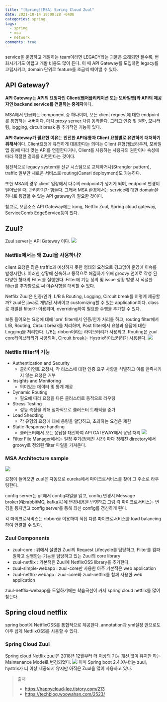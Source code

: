 ```yaml
---
title: "[Spring][MSA] Spring Cloud Zuul"
date: 2021-10-14 19:08:28 -0400
categories: spring
tags:
  - spring
  - msa
  - network
comments: true
---
```


service을 운영하고 개발하는 team이라면 LEGACY라는 괴물은 오래되면 될수록, 변화시키기도 어렵고 개발 비용도 많이 든다. 이 때 API Gateway를 도입하면 legacy를 고립시키고, domain 단위로 feature를 조금씩 떼어낼 수 있다.



## API Gateway?
**API Gateway는 API의 요청자인 Client(웹어플리케이션 또는 모바일앱)와 API의 제공자인 backend service를 연결하는 중계자**이다.

MSA에서 언급되는 component 중 하나이며, 모든 client request에 대한 endpoint를 통합하는 서버이다. 마치 proxy server 처럼 동작한다. 그리고 인증 및 권한, 모니터링, logging, circuit break 등 추가적인 기능이 있다.

**API Gateway가 필요한 이유**는  **안전한 API유통과 Client 요청별로 유연하게 대처하기 위해서**이다. Client요청에 유연하게 대응한다는 의미는 Client 유형(웹브라우저, 모바일앱 등)에 따라 맞는 API를 연결한다거나, Client를 사용하는 사용자의 권한이나 속성에 따라 적절한 결과를 리턴한다는 것이다.

점진적으로 legacy system을 신규 시스템으로 교체하거나(Strangler pattern), traffic 일부만 새로운 서비스로 routing(Canari deployment)도 가능하다.

또한 MSA의 경우  client  입장에서 다수의 endpoint가 생기게 되며, endpoint 변경이 일어났을 때, 관리하기가 힘들다. 그래서 MSA 환경에서는 service에 대한 domain을 하나로 통합할 수 있는 API gateway가 필요한 것이다.

참고로, 오픈소스 API Gateway에는 kong, Netflix Zuul, Spring cloud gateway, ServiceComb EdgeService등이 있다.

## Zuul?
Zuul server는 API Gateway 이다.
![](https://techblog.woowahan.com/wp-content/uploads/img/2017-06-06/zuul-netflix-cloud-architecture.png)
### Netflix에서는 왜 Zuul을 사용하나?
client 요청은 많은 traffic과 예상하지 못한 형태의 요청으로 경고없이 운영에 이슈를 발생시킨다. 이러한 상황에 신속하고 동적으로 해결하기 위해 groovy 언어로 작성 된 다양한 형태의 Filter를 실행한다. 
Filter에 기능 정의 및 issue 상황 발생 시 적절한 filter를 추가함으로 써 이슈사항을 대비할 수 있다.

Netfilx Zuul은 인증/인가, L/B & Routing, Logging, Circuit break를 어떻게 제공할까?
zuul은 java로 개발된 서버이고 customizing할 수 있는 application이다. class로 개발된 filter가 이용되며, overriding하여 필요한 수행을 추가할 수 있다.

보통 들어오는 요청에 대해 'pre' filter에서 인증/인가 처리를 하고, routing filter에서 L/B, Routing, Circuit break를 처리하며, Post filter에서 요청과 응답에 대한 Logging을 처리한다. L/B는 ribbon이라는 라이브러리가 사용되고, Routing은 zuul core라이브러리가 사용되며, Circuit break는 Hystrix라이브러리가 사용된다.
![](https://blog.kakaocdn.net/dn/bBmH6F/btqXj80P0lg/IPeTTfz2ymCzdXl8DWqUV0/img.png)

### Netflix filter의 기능
-   Authentication and Security
    -   클라이언트 요청시, 각 리소스에 대한 인증 요구 사항을 식별하고 이를 만족시키지 않는 요청은 거부
-   Insights and Monitoring
    -   의미있는 데이터 및 통계 제공
-   Dynamic Routing
    -   필요에 따라 요청을 다른 클러스터로 동적으로 라우팅
-   Stress Testing
    -   성능 측정을 위해 점차적으로 클러스터 트래픽을 증가
-   Load Shedding
    -   각 유형의 요청에 대해 용량을 할당하고, 초과하는 요청은 제한
-   Static Response handling
    -   클러스터에서 오는 응답을 대신하여 API GATEWAY에서 응답 처리
![](https://techblog.woowahan.com/wp-content/uploads/img/2017-06-06/Zuul-Core-Architecture.png)
-   Filter File Manager에서는 일정 주기(정해진 시간) 마다 정해진 directory에서 groovy로 정의된 filter 파일을 가져온다.

### MSA Architecture sample
![](https://blog.kakaocdn.net/dn/JZv2M/btqW8FZvoJy/cWeDqhQAVhKcpfKKCXYsfK/img.png)

요청이 들어오면 zuul은 자동으로 eureka에서 마이크로서비스를 찾아 그 주소로 라우팅한다.

config server는 git에서 config파일을 읽고, config 변경시 Message broker(예:rabbitMQ, kafka등)에 변경내용을 반영하고 그럼 각 마이크로서비스는 변경을 통지받고 config server를 통해 최신 config를 갱신하게 된다.

각 마이크로서비스는 ribbon을 이용하여 직접 다른 마이크로서비스를 load balancing하여 연결할 수 있다.

### Zuul Components
-   zuul-core : 위에서 설명한 Zuul의 Request Lifecycle를 담당하고, Fliter를 컴파일하고 실행한는 기능을 담당하고 있는 Zuul의 core library
-   zuul-netflix : 기본적은 Zuul에 NetflixOSS library를 추가한다.
-   zuul-simple-webapp : zuul-core만 사용한 아주 기본적은 web application
-   zuul-netflix-webapp : zuul-core와 zuul-netflix를 함께 사용한 web application

zuul-netflix-webapp을 도입하기에는 학습곡선이 커서 spring cloud netflix를 많이 찾는다.

## Spring cloud netflix
spring boot에 NetflixOSS를 통합적으로 제공한다. annotation과 yml설정 만으로도 아주 쉽게 NetflixOSS를 사용할 수 있다.

### Spring Cloud Zuul
Spring cloud Netflix zuul은 2018년 12월부터 더 이상의 기능 개선 없이 유지만 하는 Maintenance Mode로 변경되었다.
![](https://blog.kakaocdn.net/dn/d0KboD/btqWWs8iyQW/20T2t4KzIWY6nAqlUIh1Vk/img.png)
이미 Spring boot 2.4.X부터는 zuul, hystrix가 더 이상 제공되지 않지만 아직은 Zuul을 많이 사용하고 있다.

> 출처
> - https://happycloud-lee.tistory.com/213
> - https://techblog.woowahan.com/2523/
